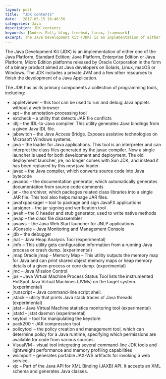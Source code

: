 ```yaml
---
layout: post
title:  "JDK contents"
date:   2017-05-15 16:46:56
categories: Java
description: JDK contents
keywords: [Andrei Pall, blog, freebsd, linux, framework]
excerpt: The Java Development Kit (JDK) is an implementation of either one of the Java Platform, Standard Edition; Java Platform, Enterprise Edition or Java Platform, Micro Edition platforms released by Oracle Corporation in the form of a binary product aimed at Java developers on Solaris, Linux, macOS or Windows. The JDK includes a private JVM and a few other resources to finish the development of a Java Application.
---
```


The Java Development Kit (JDK) is an implementation of either one of the Java Platform, Standard Edition; Java Platform, Enterprise Edition or Java Platform, Micro Edition platforms released by Oracle Corporation in the form of a binary product aimed at Java developers on Solaris, Linux, macOS or Windows. The JDK includes a private JVM and a few other resources to finish the development of a Java Application.

The JDK has as its primary components a collection of programming tools, including:
<ul>
<li>appletviewer – this tool can be used to run and debug Java applets without a web browser</li>
<li>apt – the annotation-processing tool</li>
<li>extcheck – a utility that detects JAR file conflicts</li>
<li>idlj – the IDL-to-Java compiler. This utility generates Java bindings from a given Java IDL file.</li>
<li>jabswitch – the Java Access Bridge. Exposes assistive technologies on Microsoft Windows systems.</li>
<li>java – the loader for Java applications. This tool is an interpreter and can interpret the class files generated by the javac compiler. Now a single launcher is used for both development and deployment. The old deployment launcher, jre, no longer comes with Sun JDK, and instead it has been replaced by this new java loader.</li>
<li>javac – the Java compiler, which converts source code into Java bytecode</li>
<li>javadoc – the documentation generator, which automatically generates documentation from source code comments</li>
<li>jar – the archiver, which packages related class libraries into a single JAR file. This tool also helps manage JAR files.</li>
<li>javafxpackager – tool to package and sign JavaFX applications</li>
<li>jarsigner – the jar signing and verification tool</li>
<li>javah – the C header and stub generator, used to write native methods</li>
<li>javap – the class file disassembler</li>
<li>javaws – the Java Web Start launcher for JNLP applications</li>
<li>JConsole – Java Monitoring and Management Console</li>
<li>jdb – the debugger</li>
<li>jhat – Java Heap Analysis Tool (experimental)</li>
<li>jinfo – This utility gets configuration information from a running Java process or crash dump. (experimental)</li>
<li>jmap Oracle jmap - Memory Map – This utility outputs the memory map for Java and can print shared object memory maps or heap memory details of a given process or core dump. (experimental)</li>
<li>jmc – Java Mission Control</li>
<li>jps – Java Virtual Machine Process Status Tool lists the instrumented HotSpot Java Virtual Machines (JVMs) on the target system. (experimental)</li>
<li>jrunscript – Java command-line script shell.</li>
<li>jstack – utility that prints Java stack traces of Java threads (experimental)</li>
<li>jstat – Java Virtual Machine statistics monitoring tool (experimental)</li>
<li>jstatd – jstat daemon (experimental)</li>
<li>keytool – tool for manipulating the keystore</li>
<li>pack200 – JAR compression tool</li>
<li>policytool – the policy creation and management tool, which can determine policy for a Java runtime, specifying which permissions are available for code from various sources.</li>
<li>VisualVM – visual tool integrating several command-line JDK tools and lightweight performance and memory profiling capabilities</li>
<li>wsimport – generates portable JAX-WS artifacts for invoking a web service.</li>
<li>xjc – Part of the Java API for XML Binding (JAXB) API. It accepts an XML schema and generates Java classes.</li>
</ul>
